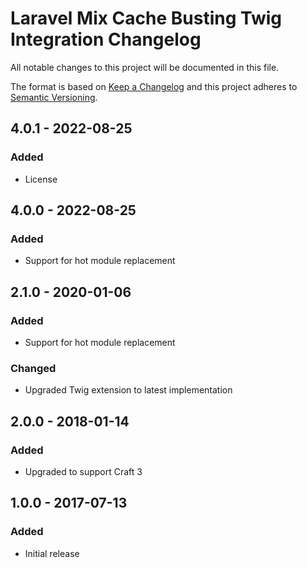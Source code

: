# Laravel Mix Cache Busting Twig Integration Changelog

All notable changes to this project will be documented in this file.

The format is based on [Keep a Changelog](http://keepachangelog.com/) and this project adheres to [Semantic Versioning](http://semver.org/).

## 4.0.1 - 2022-08-25
### Added
- License

## 4.0.0 - 2022-08-25
### Added
- Support for hot module replacement

## 2.1.0 - 2020-01-06
### Added
- Support for hot module replacement

### Changed
- Upgraded Twig extension to latest implementation

## 2.0.0 - 2018-01-14
### Added
- Upgraded to support Craft 3

## 1.0.0 - 2017-07-13
### Added
- Initial release
